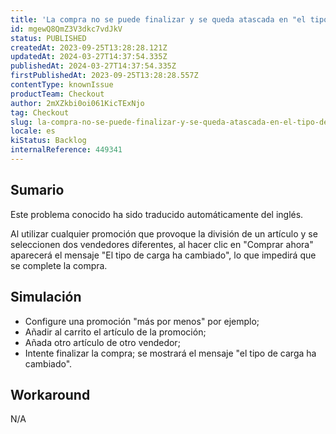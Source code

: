 ```yaml
---
title: 'La compra no se puede finalizar y se queda atascada en "el tipo de carga ha cambiado"'
id: mgewQ8QmZ3V3dkc7vdJkV
status: PUBLISHED
createdAt: 2023-09-25T13:28:28.121Z
updatedAt: 2024-03-27T14:37:54.335Z
publishedAt: 2024-03-27T14:37:54.335Z
firstPublishedAt: 2023-09-25T13:28:28.557Z
contentType: knownIssue
productTeam: Checkout
author: 2mXZkbi0oi061KicTExNjo
tag: Checkout
slug: la-compra-no-se-puede-finalizar-y-se-queda-atascada-en-el-tipo-de-carga-ha-cambiado
locale: es
kiStatus: Backlog
internalReference: 449341
---
```


## Sumario

<div class="alert alert-info">
  <p>Este problema conocido ha sido traducido automáticamente del inglés.</p>
</div>


Al utilizar cualquier promoción que provoque la división de un artículo y se seleccionen dos vendedores diferentes, al hacer clic en "Comprar ahora" aparecerá el mensaje "El tipo de carga ha cambiado", lo que impedirá que se complete la compra.


##

## Simulación



- Configure una promoción "más por menos" por ejemplo;
- Añadir al carrito el artículo de la promoción;
- Añada otro artículo de otro vendedor;
- Intente finalizar la compra; se mostrará el mensaje "el tipo de carga ha cambiado".



## Workaround


N/A



